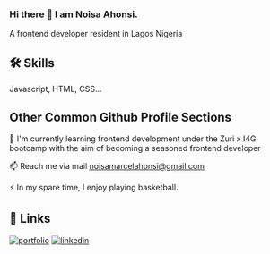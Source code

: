 ### Hi there 👋 I am Noisa Ahonsi.

A frontend developer resident in Lagos Nigeria
## 🛠 Skills
Javascript, HTML, CSS...


## Other Common Github Profile Sections

🧠 I'm currently learning frontend development under the Zuri x I4G bootcamp with the aim of becoming a seasoned frontend developer

📫 Reach me via mail noisamarcelahonsi@gmail.com


⚡️ In my spare time, I enjoy playing basketball.


## 🔗 Links
[![portfolio](https://img.shields.io/badge/my_portfolio-000?style=for-the-badge&logo=ko-fi&logoColor=white)](https://katherineoelsner.com/)
[![linkedin](https://img.shields.io/badge/linkedin-0A66C2?style=for-the-badge&logo=linkedin&logoColor=white)](https://www.linkedin.com/)

